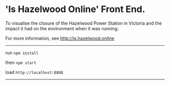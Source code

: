# 'Is Hazelwood Online' Front End.

To visualise the closure of the Hazelwood Power Station in Victoria and the impact it had on the environment when it was running.

For more information, see http://is.hazelwood.online

---
run
`npm install`

then
`npm start`

load
`http://localhost:8888`

---
